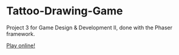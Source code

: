 # Tattoo-Drawing-Game
Project 3 for Game Design &amp; Development II, done with the Phaser framework.

[Play online!](http://yaragg.github.io/Tattoo-Drawing-Game/)
